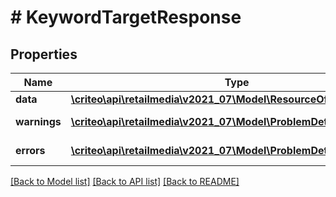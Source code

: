 # # KeywordTargetResponse

## Properties

Name | Type | Description | Notes
------------ | ------------- | ------------- | -------------
**data** | [**\criteo\api\retailmedia\v2021_07\Model\ResourceOfKeywordTarget**](ResourceOfKeywordTarget.md) |  | [optional]
**warnings** | [**\criteo\api\retailmedia\v2021_07\Model\ProblemDetails[]**](ProblemDetails.md) |  | [optional] [readonly]
**errors** | [**\criteo\api\retailmedia\v2021_07\Model\ProblemDetails[]**](ProblemDetails.md) |  | [optional] [readonly]

[[Back to Model list]](../../README.md#models) [[Back to API list]](../../README.md#endpoints) [[Back to README]](../../README.md)
